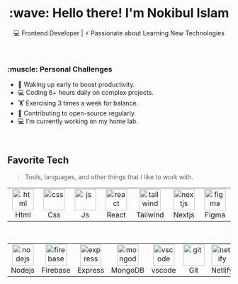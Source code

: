 
<h1 align="center" id="title">:wave: Hello there! I'm Nokibul Islam</h1>
<div align="center">
💻 Frontend Developer | ⚡ Passionate about Learning New Technologies<br/><br/>
</div>

 <!-- Personal Challenges Section with Flex Layout -->
<div align='left'>
    <!-- Personal Challenges Content -->
  <br/>
    <div style="flex: 1; padding-right: 20px;">
        <h3>:muscle: Personal Challenges</h3>
        <ul>
            <li>🌅 Waking up early to boost productivity.</li>
            <li>💻 Coding 6+ hours daily on complex projects.</li>
            <li>🏋️ Exercising 3 times a week for balance.</li> 
            <li>🎯 Contributing to open-source regularly.</li>
            <li>💻 I’m currently working on my home lab.</li>
        </ul>
    </div> 
  
</div>

<br>

<h2 align="left" id="macropower-tech">Favorite Tech</h2>

> Tools, languages, and other things that I like to work with.

<table>
  <tr>
    
   <td align="center" width="96">
        <img src="https://skillicons.dev/icons?i=html" width="48" height="48" alt="html" />
      <br>Html
   </td>
   
   <td align="center" width="96">
        <img src="https://skillicons.dev/icons?i=css" width="48" height="48" alt="css" />
      <br>Css
   </td>
      
   <td align="center" width="96">
        <img src="https://skillicons.dev/icons?i=js" width="48" height="48" alt="js" />
      <br>Js
   </td>
       
   <td align="center" width="96">
        <img src="https://skillicons.dev/icons?i=react" width="48" height="48" alt="react" />
      <br>React
   </td>
       
   <td align="center" width="96">
        <img src="https://skillicons.dev/icons?i=tailwind" width="48" height="48" alt="tailwind" />
      <br>Tailwind
   </td>
    
   <td align="center" width="96">
        <img src="https://skillicons.dev/icons?i=nextjs" width="48" height="48" alt="nextjs" />
      <br>Nextjs
   </td>
   
   <td align="center" width="96">
        <img src="https://skillicons.dev/icons?i=figma" width="48" height="48" alt="figma" />
      <br>Figma
   </td>
    
 </table>
   <br>
 <table>

   <td align="center" width="96">
        <img src="https://skillicons.dev/icons?i=nodejs" width="48" height="48" alt="nodejs" />
      <br>Nodejs
   </td>
 
   <td align="center" width="96">
        <img src="https://skillicons.dev/icons?i=firebase" width="48" height="48" alt="firebase" />
      <br>Firebase
   </td>
   
   <td align="center" width="96">
        <img src="https://skillicons.dev/icons?i=express" width="48" height="48" alt="express" />
      <br>Express
   </td>
   
   <td align="center" width="96">
        <img src="https://skillicons.dev/icons?i=mongodb" width="48" height="48" alt="mongodb" />
      <br>MongoDB
   </td>

   <td align="center" width="96">
        <img src="https://skillicons.dev/icons?i=vscode" width="48" height="48" alt="vscode" />
      <br>vscode
   </td>

   <td align="center" width="96">
        <img src="https://skillicons.dev/icons?i=git" width="48" height="48" alt="git" />
      <br>Git
   </td>

   <td align="center" width="96">
        <img src="https://skillicons.dev/icons?i=netlify" width="48" height="48" alt="netlify" />
      <br>Netlify
   </td>
  </tr>
</table>
